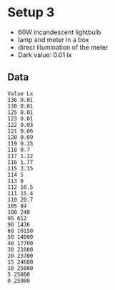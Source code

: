 Setup 3
=======

 - 60W incandescent lightbulb
 - lamp and meter in a box
 - direct illumination of the meter
 - Dark value: 0.01 lx


Data
----

```
Value Lx
136 0.01
130 0.01
125 0.01
123 0.01
122 0.03
121 0.06
120 0.09
119 0.35
118 0.7
117 1.22
116 1.77
115 3.15
114 5
113 8
112 10.5
111 15.4
110 20.7
105 84
100 240
95 612
90 1436
60 10150
50 14000
40 17700
30 21800
20 23700
15 24600
10 25800
5 25800
0 25900
```
